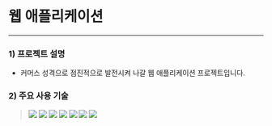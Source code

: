 # 웹 애플리케이션

---

### 1) 프로젝트 설명

- 커머스 성격으로 점진적으로 발전시켜 나갈 웹 애플리케이션 프로젝트입니다.

### 2) 주요 사용 기술

> ![](https://img.shields.io/badge/Java-17-blue)
> ![](https://img.shields.io/badge/Spring%20boot-3.2.1-brightgreen)
> ![](https://img.shields.io/badge/Mybatis-3.5.14-23C8D2)
> ![](https://img.shields.io/badge/H2%20Databae-red)
> ![](https://img.shields.io/badge/thymeleaf-00A1E9)
> ![](https://img.shields.io/badge/Gradle-yellow)
> ![](https://img.shields.io/badge/CoreUI-blue)